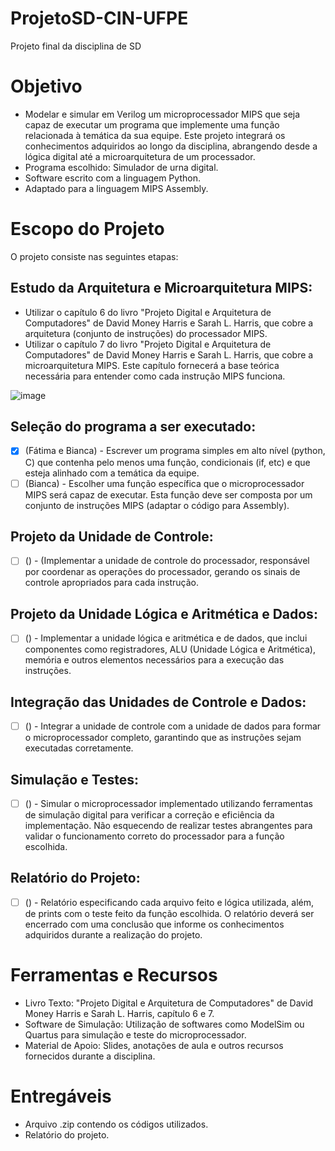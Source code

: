 # ProjetoSD-CIN-UFPE
Projeto final da disciplina de SD

# Objetivo
- Modelar e simular em Verilog um microprocessador MIPS que seja capaz de executar um programa que implemente uma função relacionada à temática da sua equipe. Este projeto integrará os conhecimentos adquiridos ao longo da disciplina, abrangendo desde a lógica digital até a microarquitetura de um processador.
- Programa escolhido: Simulador de urna digital.
- Software escrito com a linguagem Python.
- Adaptado para a linguagem MIPS Assembly.

# Escopo do Projeto
O projeto consiste nas seguintes etapas:

## Estudo da Arquitetura e Microarquitetura MIPS:
- Utilizar o capítulo 6 do livro "Projeto Digital e Arquitetura de Computadores" de David Money Harris e Sarah L. Harris, que cobre a arquitetura (conjunto de instruções) do processador MIPS.
- Utilizar o capítulo 7 do livro "Projeto Digital e Arquitetura de Computadores" de David Money Harris e Sarah L. Harris, que cobre a microarquitetura MIPS. Este capítulo fornecerá a base teórica necessária para entender como cada instrução MIPS funciona.

![image](https://github.com/user-attachments/assets/cc94d693-6a4a-40ad-ad42-a8e778f3cd04)

## Seleção do programa a ser executado:
- [x] (Fátima e Bianca) - Escrever um programa simples em alto nível (python, C) que contenha pelo menos uma função, condicionais (if, etc) e que esteja alinhado com a temática da equipe.
- [ ] (Bianca) - Escolher uma função específica que o microprocessador MIPS será capaz de executar. Esta função deve ser composta por um conjunto de instruções MIPS (adaptar o código para Assembly).

## Projeto da Unidade de Controle:
- [ ] () - (Implementar a unidade de controle do processador, responsável por coordenar as operações do processador, gerando os sinais de controle apropriados para cada instrução.

## Projeto da Unidade Lógica e Aritmética e Dados:
- [ ] () - Implementar a unidade lógica e aritmética e de dados, que inclui componentes como registradores, ALU (Unidade Lógica e Aritmética), memória e outros elementos necessários para a execução das instruções.

## Integração das Unidades de Controle e Dados:
- [ ] () - Integrar a unidade de controle com a unidade de dados para formar o microprocessador completo, garantindo que as instruções sejam executadas corretamente.

## Simulação e Testes:
- [ ] () - Simular o microprocessador implementado utilizando ferramentas de simulação digital para verificar a correção e eficiência da implementação. Não esquecendo de realizar testes abrangentes para validar o funcionamento correto do processador para a função escolhida.

## Relatório do Projeto:
- [ ] () - Relatório especificando cada arquivo feito e lógica utilizada, além, de prints com o teste feito da função escolhida. O relatório deverá ser encerrado com uma conclusão que informe os conhecimentos adquiridos durante a realização do projeto.

# Ferramentas e Recursos
  * Livro Texto: "Projeto Digital e Arquitetura de Computadores" de David Money Harris e Sarah L. Harris, capítulo 6 e 7.
  * Software de Simulação: Utilização de softwares como ModelSim ou Quartus para simulação e teste do microprocessador.
  * Material de Apoio: Slides, anotações de aula e outros recursos fornecidos durante a disciplina.

# Entregáveis
- Arquivo .zip contendo os códigos utilizados.
- Relatório do projeto.
